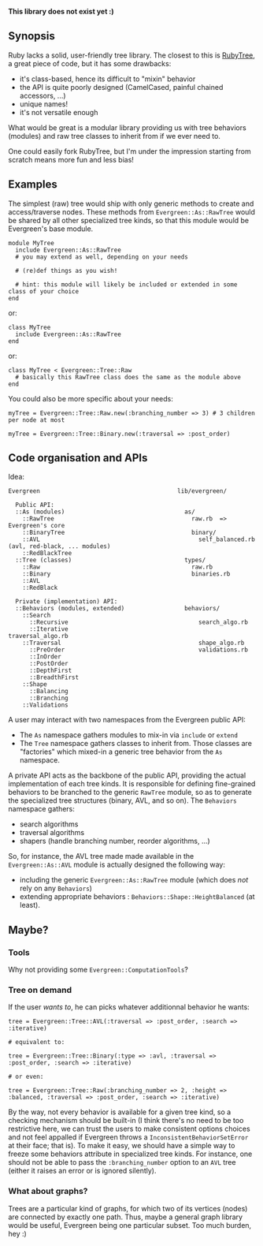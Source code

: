 **This library does not exist yet :)**

## Synopsis

Ruby lacks a solid, user-friendly tree library. The closest to this is [RubyTree](http://github.com/evolve75/RubyTree "RubyTree on Github"), a great piece of code, but it has some drawbacks:

* it's class-based, hence its difficult to "mixin" behavior
* the API is quite poorly designed (CamelCased, painful chained accessors, ...)
* unique names!
* it's not versatile enough

What would be great is a modular library providing us with tree behaviors (modules) and raw tree classes to inherit from if we ever need to.

One could easily fork RubyTree, but I'm under the impression starting from scratch means more fun and less bias!

## Examples

The simplest (raw) tree would ship with only generic methods to create and access/traverse nodes. These methods from `Evergreen::As::RawTree` would be shared by all other specialized tree kinds, so that this module would be Evergreen's base module.

    module MyTree
      include Evergreen::As::RawTree
      # you may extend as well, depending on your needs

      # (re)def things as you wish!

      # hint: this module will likely be included or extended in some class of your choice
    end

or:

    class MyTree
      include Evergreen::As::RawTree
    end

or:

    class MyTree < Evergreen::Tree::Raw
      # basically this RawTree class does the same as the module above
    end

You could also be more specific about your needs:

    myTree = Evergreen::Tree::Raw.new(:branching_number => 3) # 3 children per node at most

    myTree = Evergreen::Tree::Binary.new(:traversal => :post_order)

## Code organisation and APIs

Idea:

    Evergreen                                       lib/evergreen/

      Public API:
      ::As (modules)                                  as/
        ::RawTree                                       raw.rb  => Evergreen's core
        ::BinaryTree                                    binary/
        ::AVL                                             self_balanced.rb (avl, red-black, ... modules)
        ::RedBlackTree                                  
      ::Tree (classes)                                types/
        ::Raw                                           raw.rb
        ::Binary                                        binaries.rb
        ::AVL
        ::RedBlack

      Private (implementation) API:
      ::Behaviors (modules, extended)                 behaviors/
        ::Search                                          
          ::Recursive                                     search_algo.rb
          ::Iterative                                     traversal_algo.rb
        ::Traversal                                       shape_algo.rb
          ::PreOrder                                      validations.rb
          ::InOrder
          ::PostOrder
          ::DepthFirst
          ::BreadthFirst
        ::Shape
          ::Balancing
          ::Branching
        ::Validations

A user may interact with two namespaces from the Evergreen public API:

* The `As` namespace gathers modules to mix-in via `include` or `extend`
* The `Tree` namespace gathers classes to inherit from. Those classes are "factories" which mixed-in a generic tree behavior from the `As` namespace.

A private API acts as the backbone of the public API, providing the actual implementation of each tree kinds. It is responsible for defining fine-grained behaviors to be branched to the generic `RawTree` module, so as to generate the specialized tree structures (binary, AVL, and so on). The `Behaviors` namespace gathers:

* search algorithms
* traversal algorithms
* shapers (handle branching number, reorder algorithms, ...)

So, for instance, the AVL tree made made available in the `Evergreen::As::AVL` module is actually designed the following way:

* including the generic `Evergreen::As::RawTree` module (which does *not* rely on any `Behaviors`)
* extending appropriate behaviors : `Behaviors::Shape::HeightBalanced` (at least).

## Maybe?

### Tools

Why not providing some `Evergreen::ComputationTools`?

### Tree on demand

If the user *wants to*, he can picks whatever additionnal behavior he wants:

    tree = Evergreen::Tree::AVL(:traversal => :post_order, :search => :iterative)

    # equivalent to:

    tree = Evergreen::Tree::Binary(:type => :avl, :traversal => :post_order, :search => :iterative)

    # or even:

    tree = Evergreen::Tree::Raw(:branching_number => 2, :height => :balanced, :traversal => :post_order, :search => :iterative)

By the way, not every behavior is available for a given tree kind, so a checking mechanism should be built-in (I think there's no need to be too restrictive here, we can trust the users to make consistent options choices and not feel appalled if Evergreen throws a `InconsistentBehaviorSetError` at their face; that is). To make it easy, we should have a simple way to freeze some behaviors attribute in specialized tree kinds. For instance, one should not be able to pass the `:branching_number` option to an `AVL` tree (either it raises an error or is ignored silently).

### What about graphs?

Trees are a particular kind of graphs, for which two of its vertices (nodes) are connected by exactly one path. Thus, maybe a general graph library would be useful, Evergreen being one particular subset. Too much burden, hey :)

